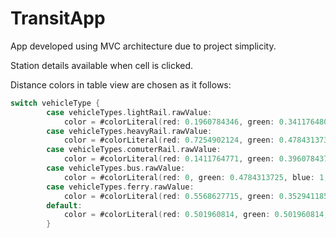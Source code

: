 # TransitApp

App developed using MVC architecture due to project simplicity.

Station details available when cell is clicked.

Distance colors in table view are chosen as it follows:

```swift
switch vehicleType {
        case vehicleTypes.lightRail.rawValue:
            color = #colorLiteral(red: 0.1960784346, green: 0.3411764801, blue: 0.1019607857, alpha: 1)
        case vehicleTypes.heavyRail.rawValue:
            color = #colorLiteral(red: 0.7254902124, green: 0.4784313738, blue: 0.09803921729, alpha: 1)
        case vehicleTypes.comuterRail.rawValue:
            color = #colorLiteral(red: 0.1411764771, green: 0.3960784376, blue: 0.5647059083, alpha: 1)
        case vehicleTypes.bus.rawValue:
            color = #colorLiteral(red: 0, green: 0.4784313725, blue: 1, alpha: 1)
        case vehicleTypes.ferry.rawValue:
            color = #colorLiteral(red: 0.5568627715, green: 0.3529411852, blue: 0.9686274529, alpha: 1)
        default:
            color = #colorLiteral(red: 0.501960814, green: 0.501960814, blue: 0.501960814, alpha: 1)
        }
```
